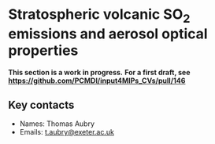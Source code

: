 # Stratospheric volcanic SO<sub>2</sub> emissions and aerosol optical properties

**This section is a work in progress.**
**For a first draft, see https://github.com/PCMDI/input4MIPs_CVs/pull/146**

## Key contacts

- Names: Thomas Aubry
- Emails: t.aubry@exeter.ac.uk

<!--- begin-revision-history:UOEXETER-CMIP -->
<!--- Do not edit this section, it is automatically updated when the docs are filled out -->
<!--- No revisions, hence section is blank -->
<!--- end-revision-history -->

